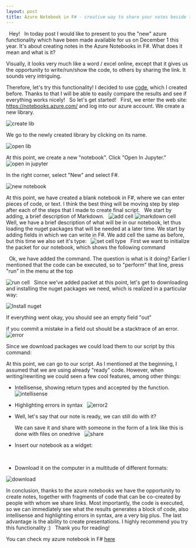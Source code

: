 ```yaml
---
layout: post
title: Azure Notebook in F# - creative way to share your notes beside the code.
---
```

 
Hey!
 
In today post I would like to present to you the "new" azure functionality which have been made available for us on December 1 this year. It's about creating notes in the Azure Notebooks in F#. What does it mean and what is it?

Visually, it looks very much like a word / excel online, except that it gives us the opportunity to write/run/show the code, to others by sharing the link. It sounds very intriguing.

Therefore, let's try this functionality! I decided to use [code](https://github.com/MNie/AzureTextAnalysis), which I created before. Thanks to that I will be able to easily compare the results and see if everything works nicely!
 
So let's get started!
 
First, we enter the web site: https://notebooks.azure.com/ and log into our azure account.
We create a new library.

![create lib](https://mnie.github.com/img/24-12-2016AzureNotebooks/createLib.png)

We go to the newly created library by clicking on its name. 

![open lib](https://mnie.github.com/img/24-12-2016AzureNotebooks/openLib.png)

At this point, we create a new "notebook".
Click "Open In Jupyter."
 
![open in jupyter](https://mnie.github.com/img/24-12-2016AzureNotebooks/openJupy.png)

In the right corner, select "New" and select F#.

![new notebook](https://mnie.github.com/img/24-12-2016AzureNotebooks/newNotebook.png)

At this point, we have created a blank notebook in F#, where we can enter pieces of code, or text. I think the best thing will be moving step by step after each of the steps that I made to create final script.
 
We start by adding, a brief description of Markdown.
 
![add cell](https://mnie.github.com/img/24-12-2016AzureNotebooks/insertCellabove.png)
![markdown cell](https://mnie.github.com/img/24-12-2016AzureNotebooks/markdowncell1.png)
 
Well, we have a brief description of what will be in our notebook, let thus loading the nuget packages that will be needed at a later time. We start by adding fields in which we can write in F#. We add cell the same as before, but this time we also set it's type:
 
![set cell type](https://mnie.github.com/img/24-12-2016AzureNotebooks/setCellType.png)
 
First we want to initialize the packet for our notebook, which shows the following command
 
<script src="https://gist.github.com/MNie/f884ed41999e93bc51bc473811c7ae37.js"></script>
 
Ok, we have added the command. The question is what is it doing? Earlier I mentioned that the code can be executed, so to "perform" that line, press "run" in the menu at the top

![run cell](https://mnie.github.com/img/24-12-2016AzureNotebooks/howToRunCell.png)
 
Since we've added packet at this point, let's get to downloading and installing the nuget packages we need, which is realized in a particular way:
 
<script src="https://gist.github.com/MNie/432dbf1fba6ba2bea5cb60173e4359b0.js"></script>
![Install nuget](https://mnie.github.com/img/24-12-2016AzureNotebooks/installNuget.png)

If everything went okay, you should see an empty field "out" 

if you commit a mistake in a field out should be a stacktrace of an error.
 
![error](https://mnie.github.com/img/24-12-2016AzureNotebooks/error1.png)

Since we download packages we could load them to our script by this command:

<script src="https://gist.github.com/MNie/00c2dfed665b6b95b36567c67a70472d.js"></script>

At this point, we can go to our script. As I mentioned at the beginning, I assumed that we are using already "ready" code. However, when writing/rewriting we could seen a few cool features, among other things:

- Intellisense, showing return types and accepted by the function.
 
![intellisense](https://mnie.github.com/img/24-12-2016AzureNotebooks/intellisense.png)
 
- Highlighting errors in syntax
 
![error2](https://mnie.github.com/img/24-12-2016AzureNotebooks/error2.png)
 
- Well, let's say that our note is ready, we can still do with it?

  We can save it and share with someone in the form of a link like this is done with files on onedrive
 
![share](https://mnie.github.com/img/24-12-2016AzureNotebooks/share.png)
 
- Insert our notebook as a widget:

<script src="https://npmcdn.com/jupyter-js-widgets@~1.2.0/dist/embed.js"></script><script type="application/vnd.jupyter-embedded-widgets">{}</script>
 
- Download it on the computer in a multitude of different formats:

![download](https://mnie.github.com/img/24-12-2016AzureNotebooks/download.png)

In conclusion, thanks to the azure notebooks we have the opportunity to create notes, together with fragments of code that can be co-created by people with whom we share links. Most importantly, the code is executed, so we can immediately see what the results generates a block of code, also intellisense and highlighting errors in syntax, are a very big plus. The last advantage is the ability to create presentations. I highly recommend you try this functionality :)
 
Thank you for reading!

You can check my azure notebook in F# [here](https://notebooks.azure.com/library/mnieblog)